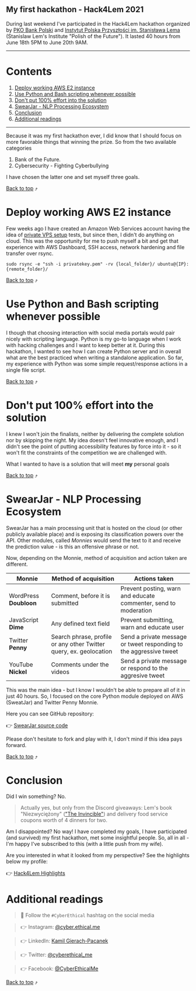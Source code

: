 ## My first hackathon - Hack4Lem 2021

During last weekend I've participated in the Hack4Lem hackathon organized by [PKO Bank Polski](https://www.pkobp.pl/) and [Instytut Polska Przyszłości im. Stanisława Lema](https://instytutlema.pl/) (Stanislaw Lem's Institute "Polish of the Future"). It lasted 40 hours from June 18th 5PM to June 20th 9AM.

***
# Contents

1. [Deploy working AWS E2 instance](#deploy-working-aws-e2-instance)
2. [Use Python and Bash scripting whenever possible](#use-python-and-bash-scripting-whenever-possible)
3. [Don't put 100% effort into the solution](#dont-put-100-effort-into-the-solution)
4. [SwearJar - NLP Processing Ecosystem](#swearjar-nlp-processing-ecosystem)
5. [Conclusion](#conclusion)
6. [Additional readings](#additional-readings)
***

Because it was my first hackathon ever, I did know that I should focus on more favorable things that winning the prize. So from the two available categories 
1. Bank of the Future. 
2. Cybersecurity - Fighting Cyberbullying

I have chosen the latter one and set myself three goals.

[Back to top](#contents) ⤴

# Deploy working AWS E2 instance

Few weeks ago I have created an Amazon Web Services account having the idea of [private VPS setup](https://community.spiceworks.com/topic/2320459-what-os-would-you-recommend-for-pentester-s-vps) tests, but since then, I didn't do anything on cloud. This was the opportunity for me to push myself a bit and get that experience with AWS Dashboard, SSH access, network hardening and file transfer over rsync.

```
sudo rsync -e "ssh -i privatekey.pem" -rv {local_folder}/ ubuntu@{IP}:{remote_folder}/
```

[Back to top](#contents) ⤴

# Use Python and Bash scripting whenever possible

I though that choosing interaction with social media portals would pair nicely with scripting language. Python is my go-to language when I work with hacking challenges and I want to keep better at it. During this hackathon, I wanted to see how I can create Python server and in overall what are the best practiced when writing a standalone application. So far, my experience with Python was some simple request/response actions in a single file script.

[Back to top](#contents) ⤴

# Don't put 100% effort into the solution

I knew I won't join the finalists, neither by delivering the complete solution nor by skipping the night. My idea doesn't feel innovative enough, and I didn't see the point of putting accessibility features by force into it - so it won't fit the constraints of the competition we are challenged with.

What I wanted to have is a solution that will meet **my** personal goals

[Back to top](#contents) ⤴

# SwearJar - NLP Processing Ecosystem

SwearJar has a main processing unit that is hosted on the cloud (or other publicly available place) and is exposing its classification powers over the API. Other modules, called *Monnies* would send the text to it and receive the prediction value - is this an offensive phrase or not.

Now, depending on the Monnie, method of acquisition and action taken are different.

| Monnie | Method of acquisition  | Actions taken |
| -- | -- | -- |
|WordPress **Doubloon**| Comment, before it is submitted | Prevent posting, warn and educate commenter, send to moderation |
|JavaScript **Dime**| Any defined text field | Prevent submitting, warn and educate user |
|Twitter **Penny**| Search phrase, profile or any other Twitter query, ex. geolocation | Send a private message or tweet responding to the aggressive tweet |
|YouTube **Nickel**| Comments under the videos| Send a private message or respond to the aggresive tweet |

This was the main idea - but I know I wouldn't be able to prepare all of it in just 40 hours. So, I focused on the core Python module deployed on AWS (SweatJar) and Twitter Penny Monnie.

Here you can see GitHub repository:

👉 [SwearJar source code](https://github.com/KamilPacanek/swearjar-nlp/)

Please don't hesitate to fork and play with it, I don't mind if this idea pays forward.

[Back to top](#contents) ⤴

# Conclusion

Did I win something? No.

> Actually yes, but only from the Discord giveaways: Lem's book "Niezwyciężony" (["The Invincible"](https://en.wikipedia.org/wiki/The_Invincible)) and delivery food service coupons worth of 4 dinners for two.

Am I disappointed? No way! I have completed my goals, I have participated (and survived) my first hackathon, met some insightful people. So, all in all - I'm happy I've subscribed to this (with a little push from my wife).

Are you interested in what it looked from my perspective? See the highlights below my profile:

👉 [Hack4Lem Highlights](https://www.instagram.com/s/aGlnaGxpZ2h0OjE3OTMxNjA0MDg3NTgwOTkx)

# Additional readings

> 📌 Follow the `#CyberEthical` hashtag on the social media

> 👉 Instagram: [@cyber.ethical.me](https://www.instagram.com/cyber.ethical.me/)

> 👉 LinkedIn: [Kamil Gierach-Pacanek](https://www.linkedin.com/in/kamilpacanek)

> 👉 Twitter: [@cyberethical_me](https://twitter.com/cyberethical_me)

> 👉 Facebook: [@CyberEthicalMe](https://facebook.com/CyberEthicalMe)

[Back to top](#contents) ⤴

